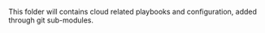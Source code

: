 This folder will contains cloud related playbooks and configuration, added through git sub-modules.
